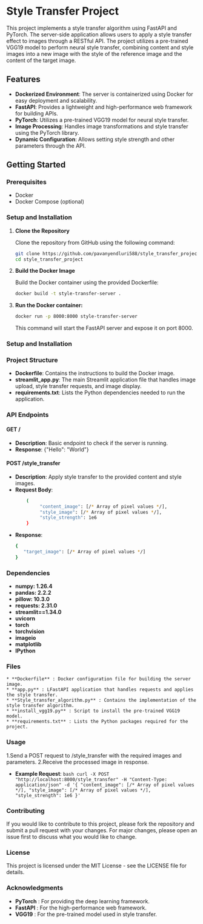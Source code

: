 # Style Transfer Project

This project implements a style transfer algorithm using FastAPI and PyTorch. The server-side application allows users to apply a style transfer effect to images through a RESTful API. The project utilizes a pre-trained VGG19 model to perform neural style transfer, combining content and style images into a new image with the style of the reference image and the content of the target image.

## Features

* **Dockerized Environment**: The server is containerized using Docker for easy deployment and scalability.
* **FastAPI**: Provides a lightweight and high-performance web framework for building APIs.
* **PyTorch**: Utilizes a pre-trained VGG19 model for neural style transfer.
* **Image Processing**: Handles image transformations and style transfer using the PyTorch library.
* **Dynamic Configuration**: Allows setting style strength and other parameters through the API.

## Getting Started

### Prerequisites

* Docker
* Docker Compose (optional)

### Setup and Installation

1. **Clone the Repository**

   Clone the repository from GitHub using the following command:

   ```bash
   git clone https://github.com/pavanyendluri588/style_transfer_project.git
   cd style_transfer_project

2. **Build the Docker Image**

   Build the Docker container using the provided Dockerfile:
   ```bash
   docker build -t style-transfer-server .


3. **Run the Docker container:**

   ```bash
   docker run -p 8000:8000 style-transfer-server
   ```

   This command will start the FastAPI server and expose it on port 8000.


### Setup and Installation
### Project Structure
   * **Dockerfile**: Contains the instructions to build the Docker image.
   * **streamlit_app.py**: The main Streamlit application file that handles image upload, style transfer requests, and image display.
   * **requirements.txt**: Lists the Python dependencies needed to run the application.

### API Endpoints
   #### GET /
   * **Description**: Basic endpoint to check if the server is running.
   * **Response**: {"Hello": "World"}
   #### POST /style_transfer
   * **Description**: Apply style transfer to the provided content and style images.
   * **Request Body**:
        ``` bash
            (
                 "content_image": [/* Array of pixel values */],
                 "style_image": [/* Array of pixel values */],
                 "style_strength": 1e6
            }
        ```
   * **Response**:
        ``` bash
        {
           "target_image": [/* Array of pixel values */]
        }
        ```
   
### Dependencies
   * **numpy: 1.26.4**
   * **pandas: 2.2.2**
   * **pillow: 10.3.0**
   * **requests: 2.31.0**
   * **streamlit==1.34.0**
   * **uvicorn**
   * **torch**
   * **torchvision**
   * **imageio**
   * **matplotlib**
   * **IPython**

### Files
    * **Dockerfile** : Docker configuration file for building the server image.
    * **app.py** : LFastAPI application that handles requests and applies the style transfer.
    * **Style_transfer_algorithm.py** : Contains the implementation of the style transfer algorithm.
    * **install_vgg19.py** : Script to install the pre-trained VGG19 model.
    * **requirements.txt** : Lists the Python packages required for the project.

### Usage

   1.Send a POST request to /style_transfer with the required images and parameters.
   2.Receive the processed image in response.
   * **Example Request**:
    ``` bash
    curl -X POST "http://localhost:8000/style_transfer" -H "Content-Type: application/json" -d '{
    "content_image": [/* Array of pixel values */],
    "style_image": [/* Array of pixel values */],
    "style_strength": 1e6
    }'
    ```


### Contributing
   
   If you would like to contribute to this project, please fork the repository and submit a pull request with your changes. For major changes, please open an issue first to discuss what you would like to change.   

### License

   This project is licensed under the MIT License - see the LICENSE file for details.

### Acknowledgments
  * **PyTorch** : For providing the deep learning framework.
  * **FastAPI** : For the high-performance web framework.
  * **VGG19** : For the pre-trained model used in style transfer.

